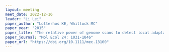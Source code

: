 ```yaml
---
layout: meeting
meet_date: 2022-12-16
leader: "Li Lei"
paper_author: "Lotterhos KE, Whitlock MC"
paper_year: "2015"
paper_title: "The relative power of genome scans to detect local adaptation depends on sampling design and statistical method"
paper_journal: "Mol Ecol 24: 1031-1046"
paper_url: "https://doi.org/10.1111/mec.13100"
---
```

